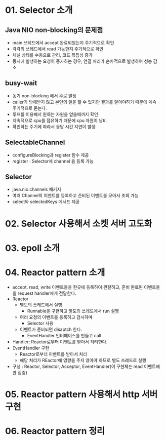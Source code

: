 # 01. Selector 소개
## Java NIO non-blocking의 문제점
- main 쓰레드에서 accept 완료되었는지 주기적으로 확인
- 각각의 쓰레드에서 read 가능한지 주기적으로 확인
- 채널 상태를 수동으로 관리, 코드 복잡성 증가
- 동시에 발생하는 요청이 증가하는 경우, 연결 처리가 순차적으로 발생하여 성능 감소 

## busy-wait
- 동기 non-blocking 에서 주로 발생
- caller가 방해받지 않고 본인의 일을 할 수 있지만 결과를 알아야하기 때문에 계속 주기적으로 묻는다.
- 루프를 이용해서 원하는 자원을 얻을때까지 확인
- 지속적으로 cpu를 점유하기 때문에 cpu 자원이 낭비
- 확인하는 주기에 따라서 응답 시간 지연이 발생 

## SelectableChannel
- configureBlocking과 register 함수 제공
- register : Selector에 channel 을 등록 가능 

## Selector
- java.nio.channels 패키지
- 여러 Channel의 이벤트를 등록하고 준비된 이벤트를 모아서 조회 가능
- select와 selectedKeys 메서드 제공

# 02. Selector 사용해서 소켓 서버 고도화

# 03. epoll 소개

# 04. Reactor pattern 소개
- accept, read, write 이벤트들을 한곳에 등록하여 관찰하고, 준비 완료된 이벤트들을 request handler에게 전달한다.
- Reactor
  - 별도의 쓰레드에서 실행
    - Runnable을 구현하고 별도의 쓰레드에서 run 실행 
  - 여러 요청의 이벤트를 등록하고 감시하며
    - Selector 사용
  - 이벤트가 준비되면 disaptch 한다.
    - EventHandler 인터페이스를 만들고 call 
- Handler: Reactor로부터 이벤트를 받아서 처리한다.
- EventHandler 구현
  - Reactor로부터 이벤트를 받아서 처리
  - 해당 처리가 REactor에 영향을 주지 않아야 하므로 별도 쓰레드로 실행
- 구성 : Reactor, Selector, Acceptor, EventHandler(이 구현체는 read 이벤트에만 집중)

# 05. Reactor pattern 사용해서 http 서버 구현

# 06. Reactor pattern 정리